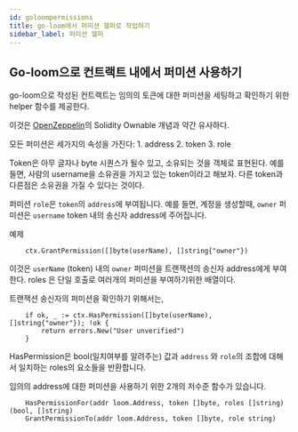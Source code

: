 ```yaml
---
id: goloompermissions
title: go-loom에서 퍼미션 헬퍼로 작업하기
sidebar_label: 퍼미션 헬퍼
---
```

## Go-loom으로 컨트랙트 내에서 퍼미션 사용하기

go-loom으로 작성된 컨트랙트는 임의의 토큰에 대한 퍼미션을 세팅하고 확인하기 위한 helper 함수를 제공한다.

이것은 [OpenZeppelin](https://github.com/OpenZeppelin/openzeppelin-solidity/blob/master/contracts/ownership/Ownable.sol)의 Solidity Ownable 개념과 약간 유사하다.

모든 퍼미션은 세가지의 속성을 가진다: 1. address 2. token 3. role

Token은 아무 글자나 byte 시퀀스가 될수 있고, 소유되는 것을 객체로 표현된다. 예를 들면, 사람의 username을 소유권을 가지고 있는 token이라고 해보자. 다른 token과 다른점은 소유권을 가질 수 있다는 것이다.

퍼미션 `role`은 `token`의 `address`에 부여됩니다. 예를 들면, 계정을 생성할때, `owner` 퍼미션은 `username` token 내의 송신자 address에 주어집니다.

예제

        ctx.GrantPermission([]byte(userName), []string{"owner"})
    

이것은 `userName` (token) 내의 `owner` 퍼미션을 트랜잭션의 송신자 address에게 부여한다. roles 은 단일 호출로 여러개의 퍼미션을 부여하기위한 배열이다.

트랜잭션 송신자의 퍼미션을 확인하기 위해서는,

        if ok, _ := ctx.HasPermission([]byte(userName), []string{"owner"}); !ok {
            return errors.New("User unverified")
        }
    

HasPermission은 bool(일치여부를 알려주는) 값과 `address` 와 `role`의 조합에 대해서 일치하는 roles의 요소들을 반환합니다.

임의의 address에 대한 퍼미션을 사용하기 위한 2개의 저수준 함수가 있습니다.

        HasPermissionFor(addr loom.Address, token []byte, roles []string) (bool, []string)
        GrantPermissionTo(addr loom.Address, token []byte, role string)